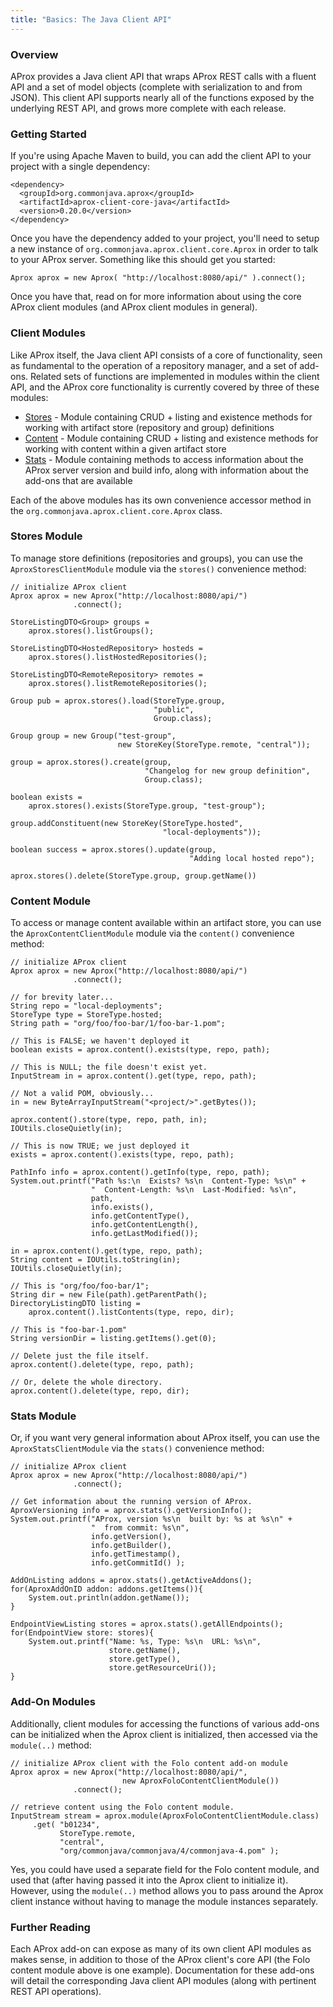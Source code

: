 ```yaml
---
title: "Basics: The Java Client API"
---
```


### Overview

AProx provides a Java client API that wraps AProx REST calls with a fluent API and a set of model objects (complete with serialization to and from JSON). This client API supports nearly all of the functions exposed by the underlying REST API, and grows more complete with each release.

### Getting Started

If you're using Apache Maven to build, you can add the client API to your project with a single dependency:

    <dependency>
      <groupId>org.commonjava.aprox</groupId>
      <artifactId>aprox-client-core-java</artifactId>
      <version>0.20.0</version>
    </dependency>

Once you have the dependency added to your project, you'll need to setup a new instance of `org.commonjava.aprox.client.core.Aprox` in order to talk to your AProx server. Something like this should get you started:

    Aprox aprox = new Aprox( "http://localhost:8080/api/" ).connect();

Once you have that, read on for more information about using the core AProx client modules (and AProx client modules in general).

### Client Modules

Like AProx itself, the Java client API consists of a core of functionality, seen as fundamental to the operation of a repository manager, and a set of add-ons. Related sets of functions are implemented in modules within the client API, and the AProx core functionality is currently covered by three of these modules:

* [Stores](#stores) - Module containing CRUD + listing and existence methods for working with artifact store (repository and group) definitions
* [Content](#content) - Module containing CRUD + listing and existence methods for working with content within a given artifact store
* [Stats](#stats) - Module containing methods to access information about the AProx server version and build info, along with information about the add-ons that are available

Each of the above modules has its own convenience accessor method in the `org.commonjava.aprox.client.core.Aprox` class. 

### Stores Module
<a name="stores"></a>

To manage store definitions (repositories and groups), you can use the `AproxStoresClientModule` module via the `stores()` convenience method:

    // initialize AProx client
    Aprox aprox = new Aprox("http://localhost:8080/api/")
                  .connect();
    
    StoreListingDTO<Group> groups = 
        aprox.stores().listGroups();
    
    StoreListingDTO<HostedRepository> hosteds = 
        aprox.stores().listHostedRepositories();
    
    StoreListingDTO<RemoteRepository> remotes = 
        aprox.stores().listRemoteRepositories();
    
    Group pub = aprox.stores().load(StoreType.group, 
                                    "public", 
                                    Group.class);
    
    Group group = new Group("test-group", 
                            new StoreKey(StoreType.remote, "central"));
    
    group = aprox.stores().create(group,
                                  "Changelog for new group definition", 
                                  Group.class);
    
    boolean exists = 
        aprox.stores().exists(StoreType.group, "test-group");
    
    group.addConstituent(new StoreKey(StoreType.hosted", 
                                      "local-deployments"));
    
    boolean success = aprox.stores().update(group, 
                                            "Adding local hosted repo");
    
    aprox.stores().delete(StoreType.group, group.getName())

### Content Module
<a name="content"></a>

To access or manage content available within an artifact store, you can use the `AproxContentClientModule` module via the `content()` convenience method:

    // initialize AProx client
    Aprox aprox = new Aprox("http://localhost:8080/api/")
                  .connect();
    
    // for brevity later...
    String repo = "local-deployments";
    StoreType type = StoreType.hosted;
    String path = "org/foo/foo-bar/1/foo-bar-1.pom";
    
    // This is FALSE; we haven't deployed it
    boolean exists = aprox.content().exists(type, repo, path);
    
    // This is NULL; the file doesn't exist yet.
    InputStream in = aprox.content().get(type, repo, path);
    
    // Not a valid POM, obviously...
    in = new ByteArrayInputStream("<project/>".getBytes());
    
    aprox.content().store(type, repo, path, in);
    IOUtils.closeQuietly(in);
    
    // This is now TRUE; we just deployed it
    exists = aprox.content().exists(type, repo, path);
    
    PathInfo info = aprox.content().getInfo(type, repo, path);
    System.out.printf("Path %s:\n  Exists? %s\n  Content-Type: %s\n" + 
                      "  Content-Length: %s\n  Last-Modified: %s\n", 
                      path, 
                      info.exists(), 
                      info.getContentType(), 
                      info.getContentLength(), 
                      info.getLastModified());
    
    in = aprox.content().get(type, repo, path);
    String content = IOUtils.toString(in);
    IOUtils.closeQuietly(in);
    
    // This is "org/foo/foo-bar/1";
    String dir = new File(path).getParentPath();
    DirectoryListingDTO listing = 
        aprox.content().listContents(type, repo, dir);
    
    // This is "foo-bar-1.pom"
    String versionDir = listing.getItems().get(0);
    
    // Delete just the file itself.
    aprox.content().delete(type, repo, path);
    
    // Or, delete the whole directory.
    aprox.content().delete(type, repo, dir);


### Stats Module
<a name="stats"></a>

Or, if you want very general information about AProx itself, you can use the `AproxStatsClientModule` via the `stats()` convenience method:

    // initialize AProx client
    Aprox aprox = new Aprox("http://localhost:8080/api/")
                  .connect();
    
    // Get information about the running version of AProx.
    AproxVersioning info = aprox.stats().getVersionInfo();
    System.out.printf("AProx, version %s\n  built by: %s at %s\n" + 
                      "  from commit: %s\n", 
                      info.getVersion(), 
                      info.getBuilder(), 
                      info.getTimestamp(), 
                      info.getCommitId() );
    
    AddOnListing addons = aprox.stats().getActiveAddons();
    for(AproxAddOnID addon: addons.getItems()){
        System.out.println(addon.getName());
    }
    
    EndpointViewListing stores = aprox.stats().getAllEndpoints();
    for(EndpointView store: stores){
        System.out.printf("Name: %s, Type: %s\n  URL: %s\n", 
                          store.getName(), 
                          store.getType(), 
                          store.getResourceUri());
    }

### Add-On Modules

Additionally, client modules for accessing the functions of various add-ons can be initialized when the Aprox client is initialized, then accessed via the `module(..)` method:

    // initialize AProx client with the Folo content add-on module
    Aprox aprox = new Aprox("http://localhost:8080/api/",
                             new AproxFoloContentClientModule())
                  .connect();
    
    // retrieve content using the Folo content module.
    InputStream stream = aprox.module(AproxFoloContentClientModule.class)
         .get( "b01234", 
               StoreType.remote, 
               "central",
               "org/commonjava/commonjava/4/commonjava-4.pom" );

Yes, you could have used a separate field for the Folo content module, and used that (after having passed it into the Aprox client to initialize it). However, using the `module(..)` method allows you to pass around the Aprox client instance without having to manage the module instances separately.

### Further Reading

Each AProx add-on can expose as many of its own client API modules as makes sense, in addition to those of the AProx client's core API (the Folo content module above is one example). Documentation for these add-ons will detail the corresponding Java client API modules (along with pertinent REST API operations).

